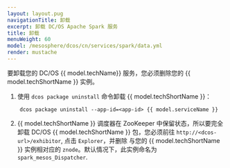 ```yaml
---
layout: layout.pug
navigationTitle: 卸载
excerpt: 卸载 DC/OS Apache Spark 服务
title: 卸载
menuWeight: 60
model: /mesosphere/dcos/cn/services/spark/data.yml
render: mustache
---
```


要卸载您的 DC/OS {{ model.techName}} 服务，您必须删除您的 {{ model.techShortName }} 实例。

1. 使用 `dcos package uninstall` 命令卸载 {{ model.techShortName }}：
```
    dcos package uninstall --app-id=<app-id> {{ model.serviceName }}
```

2. {{ model.techShortName }} 调度器在 ZooKeeper 中保留状态，所以要完全
卸载 DC/OS {{ model.techShortName }} 包，您必须前往
`http://<dcos-url>/exhibitor`, 点击 `Explorer`，并删除
与您的 {{ model.techShortName }} 实例相对应的 `znode`。默认情况下，此实例命名为 
`spark_mesos_Dispatcher`.
